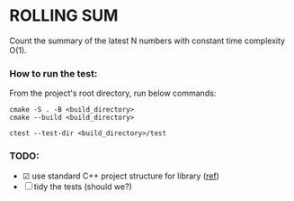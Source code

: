 ROLLING SUM
===========
Count the summary of the latest N numbers with constant time complexity O(1).

### How to run the test:
From the project's root directory, run below commands:
```
cmake -S . -B <build_directory>
cmake --build <build_directory>

ctest --test-dir <build_directory>/test
```

### TODO:
- ☑ use standard C++ project structure for library ([ref](https://stackoverflow.com/questions/13521618/c-project-organisation-with-gtest-cmake-and-doxygen))
- ☐ tidy the tests (should we?)

